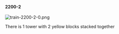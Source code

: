 #### 2200-2
![train-2200-2-0.png](https://github.com/lil-lab/nlvr/raw/master/nlvr/train/images/58/train-2200-2-0.png "train-2200-2-0.png")

There is 1 tower with 2 yellow blocks stacked together